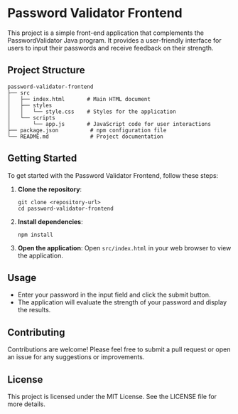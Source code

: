 # Password Validator Frontend

This project is a simple front-end application that complements the PasswordValidator Java program. It provides a user-friendly interface for users to input their passwords and receive feedback on their strength.

## Project Structure

```
password-validator-frontend
├── src
│   ├── index.html       # Main HTML document
│   ├── styles
│   │   └── style.css    # Styles for the application
│   └── scripts
│       └── app.js       # JavaScript code for user interactions
├── package.json          # npm configuration file
└── README.md             # Project documentation
```

## Getting Started

To get started with the Password Validator Frontend, follow these steps:

1. **Clone the repository**:
   ```
   git clone <repository-url>
   cd password-validator-frontend
   ```

2. **Install dependencies**:
   ```
   npm install
   ```

3. **Open the application**:
   Open `src/index.html` in your web browser to view the application.

## Usage

- Enter your password in the input field and click the submit button.
- The application will evaluate the strength of your password and display the results.

## Contributing

Contributions are welcome! Please feel free to submit a pull request or open an issue for any suggestions or improvements.

## License

This project is licensed under the MIT License. See the LICENSE file for more details.